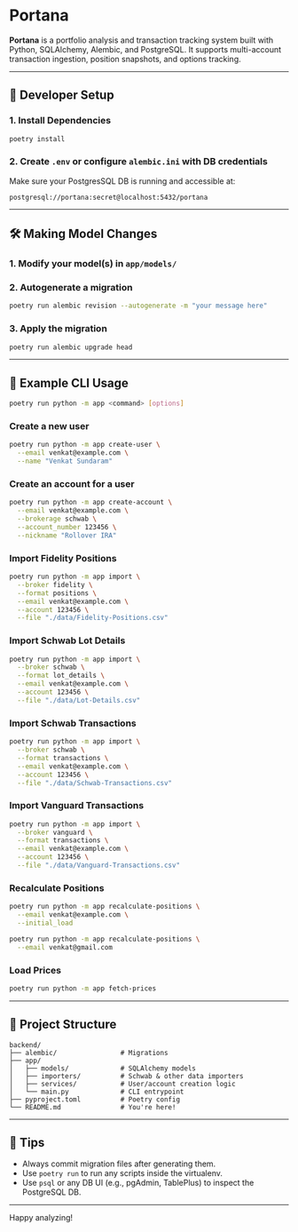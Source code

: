 
# Portana

**Portana** is a portfolio analysis and transaction tracking system built with Python, SQLAlchemy, Alembic, and PostgreSQL. It supports multi-account transaction ingestion, position snapshots, and options tracking.

---

## 🔧 Developer Setup

### 1. Install Dependencies
```bash
poetry install
```

### 2. Create `.env` or configure `alembic.ini` with DB credentials

Make sure your PostgresSQL DB is running and accessible at:

```
postgresql://portana:secret@localhost:5432/portana
```

---

## 🛠 Making Model Changes

### 1. Modify your model(s) in `app/models/`

### 2. Autogenerate a migration
```bash
poetry run alembic revision --autogenerate -m "your message here"
```

### 3. Apply the migration
```bash
poetry run alembic upgrade head
```

---

## 🧪 Example CLI Usage
```bash
poetry run python -m app <command> [options]
```
### Create a new user
```bash
poetry run python -m app create-user \
  --email venkat@example.com \
  --name "Venkat Sundaram"
```

### Create an account for a user
```bash
poetry run python -m app create-account \
  --email venkat@example.com \
  --brokerage schwab \
  --account_number 123456 \
  --nickname "Rollover IRA"
```

### Import Fidelity Positions
```bash
poetry run python -m app import \
  --broker fidelity \
  --format positions \
  --email venkat@example.com \
  --account 123456 \
  --file "./data/Fidelity-Positions.csv"
```

### Import Schwab Lot Details
```bash
poetry run python -m app import \
  --broker schwab \
  --format lot_details \
  --email venkat@example.com \
  --account 123456 \
  --file "./data/Lot-Details.csv"
```

### Import Schwab Transactions
```bash
poetry run python -m app import \
  --broker schwab \
  --format transactions \
  --email venkat@example.com \
  --account 123456 \
  --file "./data/Schwab-Transactions.csv"
```

### Import Vanguard Transactions
```bash
poetry run python -m app import \
  --broker vanguard \
  --format transactions \
  --email venkat@example.com \
  --account 123456 \
  --file "./data/Vanguard-Transactions.csv"
```

### Recalculate Positions

```bash
poetry run python -m app recalculate-positions \
  --email venkat@example.com \
  --initial_load

```

```bash
poetry run python -m app recalculate-positions \
  --email venkat@gmail.com
```

### Load Prices
```bash
poetry run python -m app fetch-prices
```

---

## 📁 Project Structure

```
backend/
├── alembic/                # Migrations
├── app/
│   ├── models/             # SQLAlchemy models
│   ├── importers/          # Schwab & other data importers
│   ├── services/           # User/account creation logic
│   └── main.py             # CLI entrypoint
├── pyproject.toml          # Poetry config
└── README.md               # You're here!
```

---

## 📌 Tips

- Always commit migration files after generating them.
- Use `poetry run` to run any scripts inside the virtualenv.
- Use `psql` or any DB UI (e.g., pgAdmin, TablePlus) to inspect the PostgreSQL DB.

---

Happy analyzing!
